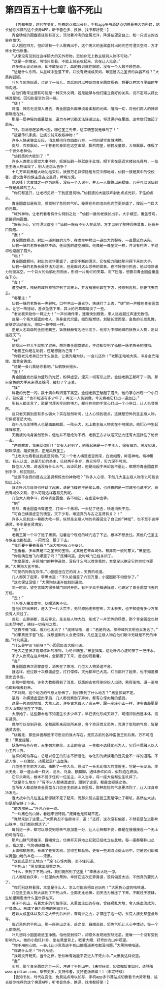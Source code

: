 # 第四百五十七章 临不死山
        【告知书友，时代在变化，免费站点难以长存，手机app多书源站点切换看书大势所趋，站长给你推荐的这个换源APP，听书音色多、换源、找书都好使！】
       青金铸成的圆盘直径能有百丈，流动着冷冽的金属光泽，降落在望空台上，如一只远古的凶兽在蛰伏。
       众人围在四方，但却没有一个人敢再出手，这个庞大的金属盘射出的光芒可湮灭空间，方才修士死伤惨重。
       “从来没有见到过这样硕大的天外奇物，恐怕非无上教主级别人物不可动。”
       “这是一宗瑰宝，可惜只能看，不能上前去收起来，实在让人无奈。”
       许多修士议论纷纷，却不敢妄动了，血的教训就在眼前，没有一个人敢不顾性命。
       “这是什么东西，从星域中坠落下来，并没有燃烧成灰烬，难道是古之圣贤的兵器不成？”大黑狗狐疑。
       叶凡与庞博暗语，讨论了一会儿，而后同时以神识向青金圆盘探去，想要以神念与里面的生物沟通。
       在他们看来这很有可能是一种天外文明，若是能够与他们建立良好的关系，说不定可以藉此横渡星域，回归到星空的另一端。
       “啵！”
       可惜，神念无法探入进去，青金圆盘外面缭绕着柔和的光辉，阻挡一切，将他们两人的神识都隔绝在外。
       那是一层神秘的能量壁垒，道力与神识都无法穿透过去，将其保护在里面，这令他们皱起了眉头。
       “快，将消息赶紧传出去，哪位圣主先来，这宗瑰宝就是谁的了！”
       “赶紧传讯家族，让族长前来收取神物！”
       许多人快速做出反应，消息瞬间传向四面八方，一时间望空古城沸腾。
       突然，衣袂飘动，一个苍老的身影在远空出现，飘然而至，他鹤发童颜，大袖飘飘，像极了一个世外老神仙。
       “仙鹤族的大能到了！”
       许多人类修士感觉大事不妙，妖族仙鹤一脉就居于此城，眼下实在是近水楼台先得月，一位圣主级人物出现了，别人还怎么去争？
       十几万年前黑暗大动乱结束后，妖族万名巨擘隐居东荒中部地域，仙鹤一族是其中的佼佼者，据说当年的族主是古之圣贤，睥睨东荒。
       他选择十大古城之一作为居所，没有一个人说不，并无一人敢跳出来撄锋，几乎可以说仙鹤一族是此城的主人。
       “你们都退开，让老朽见识一下到底是何物。”仙鹤族的大能双眸射出点点光彩，不住的点头。
       青金圆盘似是有灵，感觉到了危险的气机，笼罩在外的洁白色光芒更炽盛了，撑起一个巨大的光幕。
       “域外神物，让老朽看看有什么特别之处！”仙鹤一脉的老族长出手，大手横空，覆盖苍穹，直接抓向圆盘。
       “族长小心，它可湮灭虚空！”仙鹤一族有不少人在此地，方才见到了那种恐怖景象，纷纷开口提醒。
       “轰！”
       青金圆盘颤动，射出一道刺目的光华，在虚空中劈出一道巨大的裂谷，一直蔓延向天际。
       仙鹤一脉的老族长巍然不动，任周围的虚空崩塌，他像是一尊圣灵一样，并没有朽灭，不过却也蹙起了眉头。
       “嗡！”
       青金圆盘颤抖，射出的光华更盛了，虚空不断的湮灭，它在极力阻挡那只探下来的大手。
       仙鹤一脉的老族长虽然法力滔天，但是面对这么恐怖的景象，也不好强行抓去，他以惊世道力封锁高空。一个巨大的仙鹤化形而出，形成一片绚烂的天幕，向下压落，想要将青金圆盘覆盖在下方。
       “轰！”
       虚空破灭，神秘的域外神物冲到了高天上，并没有被封印在下方，预感到危机，想要飞天而去。
       “哪里走！”
       仙鹤一脉的老族长一声轻叱，口中冲出一道光华，快速打了上去，“啵”的一声撞在青金圆盘上，让它一阵摇动，差点坠落下来，其上的光幕都暗淡了一些。
       “老友我来助你一臂之力！”一声长啸传来，速度快到极致，来人远远超过声速无数倍。
       这是一个高大威猛的老人，浑身金光炽盛，如烈焰燃烧，划破长空而至，金色的长发乱舞，皮肤亦流动金光，他如一尊神祗一样。
       正是大名鼎鼎的金翅老鹏王，妖族赫赫有名绝世高手，他亦为中部地域的妖族大人物，足以雄视天下。
       “砰”
       他探出一只大手就抓了过来，想将青金圆盘收走，不过却受到了仙鹤一脉老族长的阻挡。
       “老鹏王你是在助我，还是想据为己有？”
       “你我老兄老弟还分什么彼此，让我先睹为快，一会儿还你！”老鹏王哈哈大笑，浑身金光璀璨，如黄金铸成。
       “还是一会儿我给你看吧。”仙鹤族长摇头。
       “轰！”
       青金圆盘发出最为盛烈的光芒，粉碎虚空，湮灭一切有形之质，金翅老鹏王都吓了一跳，那只金色的大手未来得及躲闪，被打了个正着。
       “噗”
       鲜艳的光芒一闪，数十滴血珠洒落下高空，金翅老鹏王皱起了眉头，他的掌心出现一个小口子，轻叹道：“也不知道有多少年了，再无一人伤到我，今天竟被它打出一道血口。”
       所有人都无言了，那是可湮灭空间的伟力，却只在他的手掌心打出一个小伤口，让人毛骨悚然。
       这只老天鹏到底有多么强大？实在骇然听闻，让人心惊到极点，这就是恐怖的圣主级人物，可俯视苍茫大地。
       连叶凡与庞博等人也是面面相觑，一阵头大，无上教主级人物实在不可揣测，他们心中生起阵阵寒意。
       天鹏族的肉身虽然恐怖，但也并不是绝对不朽，老鹏王方才以滔天法力还有大道挡住了绝世一击。
       “两位故友，我来助你们！”又有人赶到了，他看起来是一个中年人，很有威势，黑发如瀑，眼眸深邃，雄姿挺拔，正是风族圣主。
       “让老夫也看看这到底是何物。”又一个老人横渡虚空而来，白发如雪，眸若神电，精神矍铄。有人认出，这是万初的圣主，已经两千多岁，寿元将尽，实力深不可测。
       数位大人物，说话没有什么火气，云淡风轻，但是动起手来却各不退让，都想将青金圆盘抓到手中，相互阻抗。
       “这该不会真的是古之圣贤祭炼出的神物吧？”许多人心惊，不然几大圣主级人物怎么可能会如此上心。
       就连叶凡与庞博也怀疑了起来，说是飞碟也不是那么像，也许真的是一宗瑰宝也说不定，纵然有域外文明，怎么可能这样容易见到呢。
       几位大人物争斗，抢夺青金圆盘，各不相让，在虚空中出手。
       “刷”
       忽然，青金圆盘击穿虚空，打出一个黑洞，一头钻了进去，快速消失不见。
       “可自己横渡虚空的瑰宝，天下少有，难道真的与古之圣贤有关？！”
       许多人见到这一幕都大吃一惊，纵然圣主级人物的兵器诞生了自己的“神祗”，也不至于这样通灵，多半是圣贤瑰宝。
       “追！”
       老鹏王第一个冲了进了黑洞，沿着这个现成的域门追了下去，根本不想放过。其他几位圣主与族主也都如此，一闪而没，跟了下去。
       “我们要不要去看看？”涂大嘴巴有点不安分。
       “去看看，多半真是古之圣贤的宝物，尤其是它来自域外，有非同一般的意义。”黑皇道。
       “你能确定他飞向哪里了吗？”庞博问道，此时域门已经关闭了。
       “本皇是谁，开启域门的种种道纹，没有什么可以难住我的，本皇足以确定它的方位与距离。”大黑狗大言不惭。
       “可爱的狗狗在吹牛。”小囡囡坐在它的背上，天真的说道。
       几人都笑了起来，李黑水道：“不久前偏差了六百万里，小囡囡都不相信你了。”
       “这次保证没错！”大黑狗快速开始划刻道纹。
       同一时间，望空古城内很多域门同时开启，有不少高手精通阵纹，也确定了青金圆盘飞去的方位。
       “走！”
       叶凡等人横渡虚空，眨眼消失不见。
       当他们冲出来时，进入了一片大荒中，无尽原始老林密布，古木参天，也不知道有多少万年没有人来过了。
       远处，山脉崩断，乱石穿云，圣主级人物大战，形成了一片恐怖的场景，那个青金圆盘也射出无尽神芒，横扫一切有形之质。
       “这真不像飞碟，威力也太大了！”庞博咕哝，道：“若是的话，那种域外文明也太发达了。”
       “如果真是宇宙飞船，我想里面的人会更惊悚，几位圣主级人物在他们眼中无疑是不死的神魔。”叶凡笑道。
       “什么是宇宙飞船呀？”小囡囡眨着大眼问道。
       “是古之圣贤才能祭炼出的神物，为绝世瑰宝。”黑皇插嘴，这让叶凡心虚的擦了一把汗水。
       不少人出现在这片地域，全都跟了下来，远远的观看着。
       “轰”
       青金圆盘再次洞穿虚空，消失在了原地，几位大人物紧追不舍。
       就这样，经过数十次横渡虚空，打打停停，天光都早已大亮，红日都升了起来，也不知道横渡出去多远。
       东荒中部地域，许多大教都得到了消息，妖族的古老传承纷纷人出动，紫府圣地、道一圣地也都有强者赶来。
       “不对啊，这个地方的气息太恐怖了，我们来到了什么地方？”黑皇惊疑不定。
       最后一次横渡虚空出来后，几人都觉察到了异常，都有心惊肉跳的感觉。
       这是一片原始地域，大荒无边，许多古木耸入了高天中，跟一座座小山一样，许多古藤更是将大山都给埋在了下面。
       太原始了，这些藤木也不知道生长多少年了，早已该化形成天妖了，可惜却依然是本体，没有通灵。
       偶尔可以见到异兽，全都闻所未闻见所未见，各个奇异而又恐怖，充满了危险的气息，皆是通灵古兽。
       “绕着走，那些异兽都是不可思议的强大存在，是荒古前的各种蛮兽王的后裔，万不可招惹！”黑皇提醒，
       妖族中有些存在，天生强大绝伦，无比的高傲，一生都不选择化形为人，它们不愿融入以人为主的世界。
       这样的可怕存在，总是以兽王的形态不断进化，与化形的妖族走的是完全不一样的道路，不近人性，一旦激怒，动辄就是尸山血海。
       几位圣主在前方大战，击断了一些大岳，惹出了一头无比强大的蛮兽王，它是一头龙马，庞大无比，跟一座山峰一样大，龙头、马身、麒麟脚，通体赤红如血，似烈焰在燃烧。
       它仰头嘶吼，根本不弱于任何一位圣主，冲入当中，将一座大岳都生生吼碎了。
       “这是什么地方？”有不少人都横渡虚空，跟到了这里，都露出疑惑之色。
       当所有人都追随青金圆盘与几位圣主前进上百里后，那种危险的气息更浓烈了，让人浑身寒冷发毛。
       连大战中的几位圣主都惊疑不定了起来，而那头荒古蛮兽王更是停止了嘶吼，虽然在大战，但是却安静了下来。
       “前方那是……”叶凡心头一跳。
       “一片黑色的山脉，看起来很特别。”庞博也是惊疑不定。
       “竟然来到了这里……”大黑狗忍不住擦冷汗，道：“还好，这次没有偏差，不然若是坠进那片山脉中，我们都别想活了。”
       每前进一步，都可以感受到恐怖气息加重一分，让人心神都不安，像是在慢慢接近一个无上的可怕存在。
       那片山脉气势雄浑，巍峨耸立，仿佛开天辟地之初就已经屹立在此地，每一座都堪称山之王，岳之皇，气势磅礴雄伟。
       上面郁郁葱葱，长满了苍天古树，显得生机勃勃，更有一些湖泊点缀山地中，可是它们却难以掩盖山地的本色————漆黑。
       “这到底是什么地方？”涂飞心惊肉跳，忍不住问道。
       “不死山！”黑皇露出凝重之色。
       “什么，来到了不死山外，我们竟然到了这里！”李黑水大吃一惊。
       几人都暗自庆幸，一起望向大黑狗，幸好它这次还算靠谱，没有偏差太远，不然真的要死人了。
       “你们别这样看我，本皇是什么人，怎么可能会把自己玩死！”大黑狗心虚的咕哝道。
       几位圣主级人物大战到了不死山外，全都无比忌惮，滔天法力被压了下来，不敢过于放肆，生怕里面走出什么盖世存在来。
       关于不死山，有着太多的可怕传说，从里面走出的存在，曾经祸乱大地，令人族血流成河，尸骨成山，形成了最为恐怖的黑暗年代。
       若非大成圣体以及古之大帝先后出世，奋两世之力，才镇压了这一切，东荒人族史都差点改写。
       临近黑色的不死山，那一座座山之王、岳之皇，巍峨高耸，恐怖气机让人心中悸动，每一个人都悚然。
       叶凡想将小囡囡收进玉净瓶，怕他受到惊吓，却意外发现她安然无恙，是唯一一个没有受到影响的人，她的小脸红扑扑，坐在黑皇背上，眨着大眼，好奇的向山中观望。
       “你不用担心她，一会儿让小乖乖进不死山摘悟道茶吃都没问题。”大黑狗嘀咕道。
       “你说什么呢！”叶凡斥道。
       “我可没开玩笑，当今之世，恐怕唯有她能平安进入不死山中。”大黑狗这样说道。
       “轰”
       突然，那个青金圆盘光芒一闪，冲进了不死山中。(未完待续，如欲知后事如何，请登陆www.qidian.com，章节更多，支持作者，支持正版阅读！)（未完待续）
       【告知书友，时代在变化，免费站点难以长存，手机app多书源站点切换看书大势所趋，站长给你推荐的这个换源APP，听书音色多、换源、找书都好使！】
